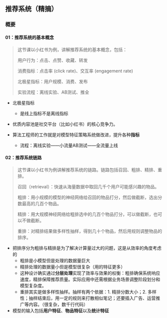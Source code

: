 ## 推荐系统（精摘）

### 概要

#### 01：推荐系统的基本概念

> 这节课以小红书为例，讲解推荐系统的基本概念，包括： 
>
> 用户行为：点击、点赞、收藏、转发
>
> 消费指标：点击率 (click rate)、交互率 (engagement rate) 
>
> 北极星指标：用户规模、消费、发布
>
> 实验流程：离线实验、AB测试、推全

* 北极星指标
  * 是线上指标不是离线指标

* 优质内容池是社交平台（比如小红书）的核心竞争力。

* 算法工程师的工作就是对模型特征策略系统做改进，提升各种**指标**
  * 流程：离线实验——小流量AB测试——全流量上线



#### 02：推荐系统链路

> 这节课以小红书为例讲解推荐系统的链路。链路包括召回、粗排、精排、重排。 
>
> 召回（retrieval）：快速从海量数据中取回几千个用户可能感兴趣的物品。
>
> 粗排：用小规模的模型的神经网络给召回的物品打分，然后做截断，选出分数最高的几百个物品。
>
> 精排：用大规模神经网络给粗排选中的几百个物品打分，可以做截断，也可以不做截断。
>
> 重排：对精排结果做多样性抽样，得到几十个物品，然后用规则调整物品的排序。

* 把排序分为粗排与精排是为了解决计算量过大的问题，这是从效率的角度考虑的
  * 粗排是小模型但是处理的数据量巨大
  * 精排处理的数据量小但是模型很复杂（用的特征更多）
  * 这种设计确实通过**分层处理**实现了效率与效果的权衡：粗排确保系统响应速度，精排保障推荐质量。实际应用中还需根据业务场景调整阶段划分和模型复杂度。
  * 重排其实是做多样性抽样。抽样有两个依据：1. 精排分数大小；2. 多样性；抽样结束后，用一定的规则来打散相似笔记；还要插入广告、运营推广等内容。（很复杂，数千行代码）
* 模型的输入包括**用户特征**、**物品特征**以及**统计特征**